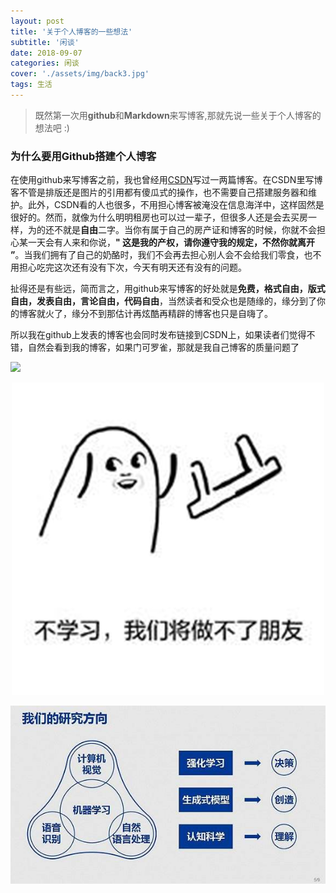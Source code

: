 ```yaml
---
layout: post
title: '关于个人博客的一些想法'
subtitle: '闲谈'
date: 2018-09-07
categories: 闲谈
cover: './assets/img/back3.jpg'
tags: 生活
---
```


> 既然第一次用**github**和**Markdown**来写博客,那就先说一些关于个人博客的想法吧 :)

### 为什么要用Github搭建个人博客

在使用github来写博客之前，我也曾经用[CSDN](https://blog.csdn.net/)写过一两篇博客。在CSDN里写博客不管是排版还是图片的引用都有傻瓜式的操作，也不需要自己搭建服务器和维护。此外，CSDN看的人也很多，不用担心博客被淹没在信息海洋中，这样固然是很好的。然而，就像为什么明明租房也可以过一辈子，但很多人还是会去买房一样，为的还不就是**自由**二字。当你有属于自己的房产证和博客的时候，你就不会担心某一天会有人来和你说，**" 这是我的产权，请你遵守我的规定，不然你就离开 ”**。当我们拥有了自己的奶酪时，我们不会再去担心别人会不会给我们零食，也不用担心吃完这次还有没有下次，今天有明天还有没有的问题。

扯得还是有些远，简而言之，用github来写博客的好处就是**免费，格式自由，版式自由，发表自由，言论自由，代码自由**，当然读者和受众也是随缘的，缘分到了你的博客就火了，缘分不到那估计再炫酷再精辟的博客也只是自嗨了。

所以我在github上发表的博客也会同时发布链接到CSDN上，如果读者们觉得不错，自然会看到我的博客，如果门可罗雀，那就是我自己博客的质量问题了

![](https://github.com/kaeyleo/jekyll-theme-H2O/blob/master/screenshot/jekyll-theme-h2o-themecolor.jpg?raw=true)

<center>

![好好学习](https://github.com/Healingl/Healingl.github.io/blob/master/_posts/2018-09-07-关于个人博客的一些想法/学习.jpg?raw=true)

</center>


<center>

![研究内容](https://github.com/Healingl/Healingl.github.io/blob/master/_posts/2018-09-07-关于个人博客的一些想法/深度学习.jpg?raw=true)

</center>
